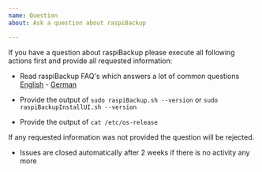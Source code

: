 ```yaml
---
name: Question 
about: Ask a question about raspiBackup

---
```


If you have a question about raspiBackup please execute all following actions first and provide all requested information:

* Read raspiBackup FAQ's which answers a lot of common questions [English](https://www.linux-tips-and-tricks.de/en/faq) - [German](https://www.linux-tips-and-tricks.de/de/faq)

* Provide the output of `sudo raspiBackup.sh --version` or `sudo raspiBackupInstallUI.sh --version`
* Provide the output of `cat /etc/os-release`

If any requested information was not provided the question will be rejected.

* Issues are closed automatically after 2 weeks if there is no activity any more
